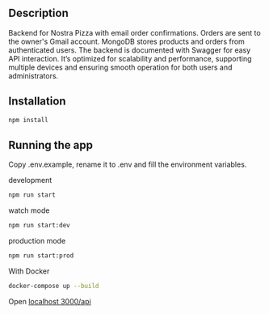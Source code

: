 ## Description

Backend for Nostra Pizza with email order confirmations. Orders are sent to the owner's Gmail account. MongoDB stores products and orders from authenticated users. The backend is documented with Swagger for easy API interaction. It’s optimized for scalability and performance, supporting multiple devices and ensuring smooth operation for both users and administrators.

## Installation

```bash
npm install
```

## Running the app

Copy .env.example, rename it to .env and fill the environment variables.

development

```bash
npm run start
```

watch mode

```bash
npm run start:dev
```

production mode

```bash
npm run start:prod
```

With Docker

```bash
docker-compose up --build
```

Open [localhost 3000/api](http://localhost:3000/api)
